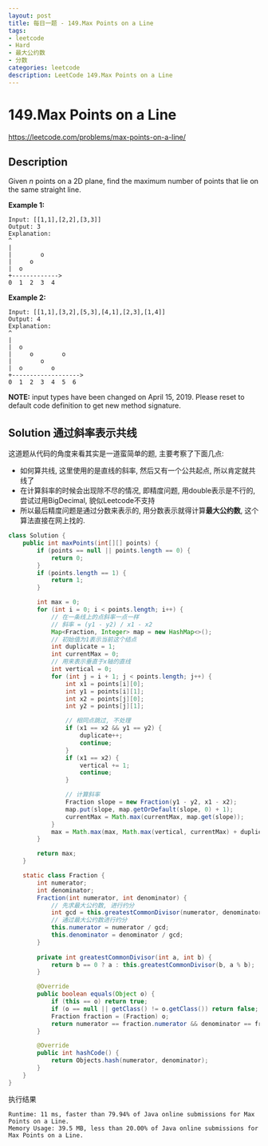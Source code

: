 ```yaml
---
layout: post
title: 每日一题 - 149.Max Points on a Line
tags:
- leetcode
- Hard
- 最大公约数
- 分数
categories: leetcode
description: LeetCode 149.Max Points on a Line
---
```


# 149.Max Points on a Line

https://leetcode.com/problems/max-points-on-a-line/

## Description

Given *n* points on a 2D plane, find the maximum number of points that lie on the same straight line.

**Example 1:**

```
Input: [[1,1],[2,2],[3,3]]
Output: 3
Explanation:
^
|
|        o
|     o
|  o  
+------------->
0  1  2  3  4
```

**Example 2:**

```
Input: [[1,1],[3,2],[5,3],[4,1],[2,3],[1,4]]
Output: 4
Explanation:
^
|
|  o
|     o        o
|        o
|  o        o
+------------------->
0  1  2  3  4  5  6
```

**NOTE:** input types have been changed on April 15, 2019. Please reset to default code definition to get new method signature.



## Solution 通过斜率表示共线

这道题从代码的角度来看其实是一道蛮简单的题, 主要考察了下面几点:

- 如何算共线, 这里使用的是直线的斜率, 然后又有一个公共起点, 所以肯定就共线了
- 在计算斜率的时候会出现除不尽的情况, 即精度问题, 用double表示是不行的, 尝试过用BigDecimal, 貌似Leetcode不支持
- 所以最后精度问题是通过分数来表示的,  用分数表示就得计算**最大公约数**, 这个算法直接在网上找的.

``` java
class Solution {
    public int maxPoints(int[][] points) {
        if (points == null || points.length == 0) {
            return 0;
        }
        if (points.length == 1) {
            return 1;
        }

        int max = 0;
        for (int i = 0; i < points.length; i++) {
            // 在一条线上的点斜率一点一样
            // 斜率 = (y1 - y2) / x1 - x2                
            Map<Fraction, Integer> map = new HashMap<>();
            // 初始值为1表示当前这个结点
            int duplicate = 1;
            int currentMax = 0;
            // 用来表示垂直于x轴的直线
            int vertical = 0;
            for (int j = i + 1; j < points.length; j++) {
                int x1 = points[i][0];
                int y1 = points[i][1];
                int x2 = points[j][0];
                int y2 = points[j][1];

                // 相同点跳过, 不处理
                if (x1 == x2 && y1 == y2) {
                    duplicate++;
                    continue;
                }
                if (x1 == x2) {
                    vertical += 1;
                    continue;
                }

                // 计算斜率
                Fraction slope = new Fraction(y1 - y2, x1 - x2);
                map.put(slope, map.getOrDefault(slope, 0) + 1);
                currentMax = Math.max(currentMax, map.get(slope));
            }
            max = Math.max(max, Math.max(vertical, currentMax) + duplicate);
        }

        return max;
    }

    static class Fraction {
        int numerator;
        int denominator;
        Fraction(int numerator, int denominator) {
            // 先求最大公约数, 进行约分
            int gcd = this.greatestCommonDivisor(numerator, denominator);
            // 通过最大公约数进行约分
            this.numerator = numerator / gcd;
            this.denominator = denominator / gcd;
        }
        
        private int greatestCommonDivisor(int a, int b) {
            return b == 0 ? a : this.greatestCommonDivisor(b, a % b);
        }

        @Override
        public boolean equals(Object o) {
            if (this == o) return true;
            if (o == null || getClass() != o.getClass()) return false;
            Fraction fraction = (Fraction) o;
            return numerator == fraction.numerator && denominator == fraction.denominator;
        }

        @Override
        public int hashCode() {
            return Objects.hash(numerator, denominator);
        }
    }
}
```

执行结果

```
Runtime: 11 ms, faster than 79.94% of Java online submissions for Max Points on a Line.
Memory Usage: 39.5 MB, less than 20.00% of Java online submissions for Max Points on a Line.

```

